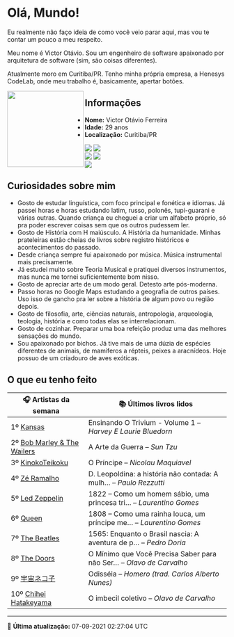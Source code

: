 # Olá, Mundo!

Eu realmente não faço ideia de como você veio parar aqui, mas vou te contar um pouco a meu respeito.

Meu nome é Victor Otávio. Sou um engenheiro de software apaixonado por arquitetura de software (sim, são coisas diferentes).

Atualmente moro em Curitiba/PR. Tenho minha própria empresa, a Henesys CodeLab, onde meu trabalho é, basicamente, apertar botões.

<img align="left" src="https://github.com/vctrtvfrrr/vctrtvfrrr/raw/master/octocat.png" alt="" width="175" />

## Informações

- **Nome:** Victor Otávio Ferreira
- **Idade:** 29 anos
- **Localização:** Curitiba/PR

[![](https://img.shields.io/badge/LinkedIn-victorotavio-blue)](https://www.linkedin.com/in/victorotavio/) [![](https://img.shields.io/badge/Twitter-@vctrtvfrrr-blue)](https://twitter.com/vctrtvfrrr)  
[![](https://img.shields.io/badge/GitHub-vctrtvfrrr-24292e)](https://github.com/vctrtvfrrr) [![](https://img.shields.io/badge/GitLab-vctrtvfrrr-ec5d16)](https://gitlab.com/vctrtvfrrr)  
[![](https://img.shields.io/badge/Email-victor@otavioferreira.com.br-red)](mailto:victor@otavioferreira.com.br)  

## Curiosidades sobre mim

-   Gosto de estudar linguística, com foco principal e fonética e idiomas. Já passei horas e horas estudando latim, russo, polonês, tupi-guarani e várias outras. Quando criança eu cheguei a criar um alfabeto próprio, só pra poder escrever coisas sem que os outros pudessem ler.
-   Gosto de História com H maiúsculo. A História da humanidade. Minhas prateleiras estão cheias de livros sobre registro históricos e acontecimentos do passado.
-   Desde criança sempre fui apaixonado por música. Música instrumental mais precisamente.
-   Já estudei muito sobre Teoria Musical e pratiquei diversos instrumentos, mas nunca me tornei suficientemente bom nisso.
-   Gosto de apreciar arte de um modo geral. Detesto arte pós-moderna.
-   Passo horas no Google Maps estudando a geografia de outros países. Uso isso de gancho pra ler sobre a história de algum povo ou região depois.
-   Gosto de filosofia, arte, ciências naturais, antropologia, arqueologia, teologia, história e como todas elas se interrelacionam.
-   Gosto de cozinhar. Preparar uma boa refeição produz uma das melhores sensações do mundo.
-   Sou apaixonado por bichos. Já tive mais de uma dúzia de espécies diferentes de animais, de mamiferos a répteis, peixes a aracnídeos. Hoje possuo de um criadouro de aves exóticas.


## O que eu tenho feito

|                                  🎧 Artistas da semana                                   |                      📚 Últimos livros lidos                      |
|------------------------------------------------------------------------------------------|-------------------------------------------------------------------|
| 1º [Kansas](https://www.last.fm/music/Kansas)                                            | Ensinando O Trivium - Volume 1	–	_Harvey E Laurie Bluedorn_         |
| 2º [Bob Marley & The Wailers](https://www.last.fm/music/Bob+Marley+&+The+Wailers)        | A Arte da Guerra	–	_Sun Tzu_                                        |
| 3º [KinokoTeikoku](https://www.last.fm/music/KinokoTeikoku)                              | O Príncipe	–	_Nicolau Maquiavel_                                    |
| 4º [Zé Ramalho](https://www.last.fm/music/Z%C3%A9+Ramalho)                               | D. Leopoldina: a história não contada: A mulh…	–	_Paulo Rezzutti_   |
| 5º [Led Zeppelin](https://www.last.fm/music/Led+Zeppelin)                                | 1822 – Como um homem sábio, uma princesa tri…	–	_Laurentino Gomes_  |
| 6º [Queen](https://www.last.fm/music/Queen)                                              | 1808 – Como uma rainha louca, um príncipe me…	–	_Laurentino Gomes_  |
| 7º [The Beatles](https://www.last.fm/music/The+Beatles)                                  | 1565: Enquanto o Brasil nascia: A aventura de p…	–	_Pedro Doria_    |
| 8º [The Doors](https://www.last.fm/music/The+Doors)                                      | O Mínimo que Você Precisa Saber para não Ser…	–	_Olavo de Carvalho_ |
| 9º [宇宙ネコ子](https://www.last.fm/music/%E5%AE%87%E5%AE%99%E3%83%8D%E3%82%B3%E5%AD%90) | Odisséia	–	_Homero (trad. Carlos Alberto Nunes)_                    |
| 10º [Chihei Hatakeyama](https://www.last.fm/music/Chihei+Hatakeyama)                     | O imbecil coletivo	–	_Olavo de Carvalho_                            |


---

🚀 **Última atualização:** 07-09-2021 02:27:04 UTC